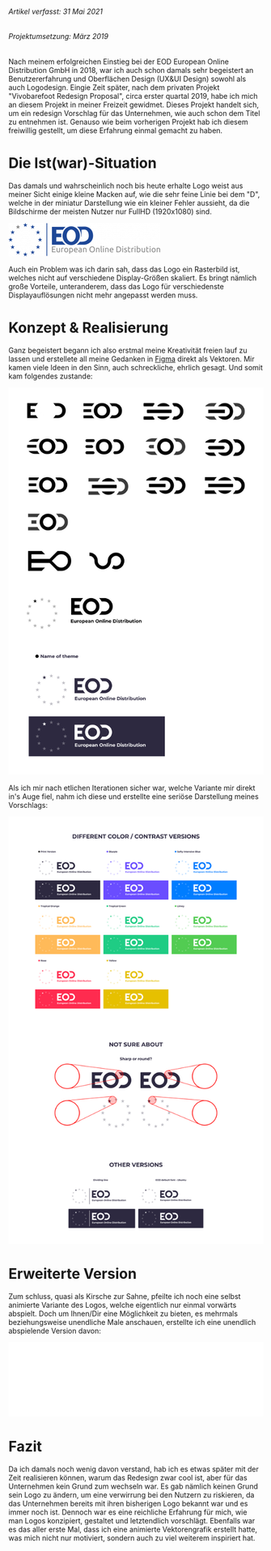 ###### *Artikel verfasst: 31 Mai 2021*
###### *Projektumsetzung: März 2019*

Nach meinem erfolgreichen Einstieg bei der EOD European Online Distribution GmbH in 2018, war ich auch schon damals sehr begeistert an Benutzererfahrung und Oberflächen Design (UX&UI Design) sowohl als auch Logodesign. Eingie Zeit später, nach dem privaten Projekt "Vivobarefoot Redesign Proposal", circa erster quartal 2019, habe ich mich an diesem Projekt in meiner Freizeit gewidmet. Dieses Projekt handelt sich, um ein redesign Vorschlag für das Unternehmen, wie auch schon dem Titel zu entnehmen ist.
Genauso wie beim vorherigen Projekt hab ich diesem freiwillig gestellt, um diese Erfahrung einmal gemacht zu haben.

# Die Ist(war)-Situation

Das damals und wahrscheinlich noch bis heute erhalte Logo weist aus meiner Sicht einige kleine Macken auf, wie die sehr feine Linie bei dem "D", welche in der miniatur Darstellung wie ein kleiner Fehler aussieht, da die Bildschirme der meisten Nutzer nur FullHD (1920x1080) sind.

![Official Logo of Company](projects/logo_redesign_proposal/media/eod_official_logo.png)

Auch ein Problem was ich darin sah, dass das Logo ein Rasterbild ist, welches nicht auf verschiedene Display-Größen skaliert. Es bringt nämlich große Vorteile, unteranderem, dass das Logo für verschiedenste Displayauflösungen nicht mehr angepasst werden muss.

# Konzept & Realisierung

Ganz begeistert begann ich also erstmal meine Kreativität freien lauf zu lassen und erstellete all meine Gedanken in [Figma](https://figma.com) direkt als Vektoren. Mir kamen viele Ideen in den Sinn, auch schreckliche, ehrlich gesagt. Und somit kam folgendes zustande:

![Logo ideas](projects/logo_redesign_proposal/media/eod-logo-ideas.svg)

Als ich mir nach etlichen Iterationen sicher war, welche Variante mir direkt in's Auge fiel, nahm ich diese und erstellte eine seriöse Darstellung meines Vorschlags:

![Logo proposal](projects/logo_redesign_proposal/media/eod-logo-proposal.svg)

# Erweiterte Version

Zum schluss, quasi als Kirsche zur Sahne, pfeilte ich noch eine selbst animierte Variante des Logos, welche eigentlich nur einmal vorwärts abspielt. Doch um Ihnen/Dir eine Möglichkeit zu bieten, es mehrmals beziehungsweise unendliche Male anschauen, erstellte ich eine unendlich abspielende Version davon:

![Animated logo](projects/logo_redesign_proposal/media/eod-logo-animated_infinite.svg)

# Fazit

Da ich damals noch wenig davon verstand, hab ich es etwas später mit der Zeit realisieren können, warum das Redesign zwar cool ist, aber für das Unternehmen kein Grund zum wechseln war. Es gab nämlich keinen Grund sein Logo zu ändern, um eine verwirrung bei den Nutzern zu riskieren, da das Unternehmen bereits mit ihren bisherigen Logo bekannt war und es immer noch ist. Dennoch war es eine reichliche Erfahrung für mich, wie man Logos konzipiert, gestaltet und letztendlich vorschlägt. Ebenfalls war es das aller erste Mal, dass ich eine animierte Vektorengrafik erstellt hatte, was mich nicht nur motiviert, sondern auch zu viel weiterem inspiriert hat.
